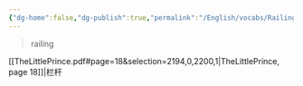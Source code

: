 ```yaml
---
{"dg-home":false,"dg-publish":true,"permalink":"/English/vocabs/Railing/","dgPassFrontmatter":true}
---
```



> railing

[[TheLittlePrince.pdf#page=18&selection=2194,0,2200,1|TheLittlePrince, page 18]]|栏杆